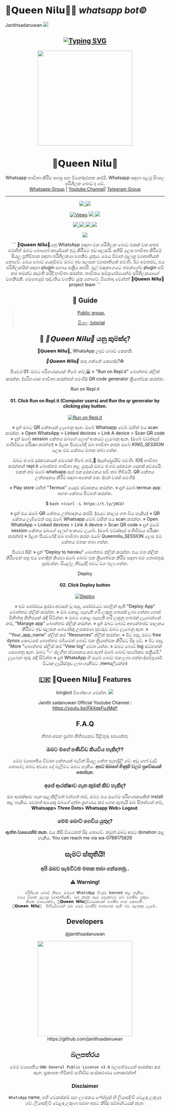 # 💙𝗤𝘂𝗲𝗲𝗻 𝗡𝗶𝗹𝘂💙💃 *whatsapp bot©*

Janithsadanuwan   <a href="https://gist.github.com/Janithsadanuwan/45e5ea152dbe490876972662867ea3e5">
    <img src="https://img.shields.io/badge/About%20Me-purple&style=plastic">

  </a>

  
<div align="center">

## [![Typing SVG](https://readme-typing-svg.herokuapp.com?color=%2336BCF7&lines=%F0%9F%92%99%F0%9D%97%A4%F0%9D%97%A8%F0%9D%97%98%F0%9D%97%98%F0%9D%97%A1+%F0%9D%97%A1%F0%9D%97%9C%F0%9D%97%9F%F0%9D%97%A8%F0%9F%92%99;%F0%9D%97%96%F0%9D%97%BF%F0%9D%97%B2%F0%9D%97%AE%F0%9D%98%81%F0%9D%97%B2%F0%9D%97%B1+%F0%9D%97%95%F0%9D%98%86+%F0%9D%97%9D%F0%9D%97%AE%F0%9D%97%BB%F0%9D%97%B6%F0%9D%98%81%F0%9D%97%B5+%F0%9D%97%A6%F0%9D%97%AE%F0%9D%97%B1%F0%9D%97%AE%F0%9D%97%BB%F0%9D%98%82%F0%9D%98%84%F0%9D%97%AE%F0%9D%97%BB)](https://git.io/typing-svg)
 </a>

  
<div align="center">
 <img src="https://i.ibb.co/Z1kVpZZ/Ephoto360-com-161a3a1ec2dff5.jpg" width="300" height="300
<div align="center">                                                                                       
  <h1> 💙𝗤𝘂𝗲𝗲𝗻 𝗡𝗶𝗹𝘂💙</h1>
</div>
<p align="center">
    Whatsapp භාවිතා කිරීම පහසු සහ විනෝදජනක කරයි. Whatsapp සඳහා පළමු සිංහල පරිශීලක බොට් ද වේ.
    <br>
        <a href="https://chat.whatsapp.com/LYk6el7Ief41N2ypxVqcXD">Whatsapp Group</a> |
        <a href="https://www.youtube.com/channel/UCZx8U1EU95-Wn9mH4dn15vQ">Youtube Channel</a>|
        <a href="https://t.me/joinchat/UYOreeEFn9A1MTU1">Telegram Group</a>
    <br>
</p>

----  
  
 <p align="center">
  <a href="https://github.com/Janithsadanuwan/Queen-Nilu">
    <img src="https://img.shields.io/docker/pulls/blackamda/queenamdi?style=flat-square&label=Docker+Pulls">
  </a>
  <a href="https://github.com/Janithsadanuwan/Queen-Nilu">
    <img src="https://img.shields.io/docker/image-size/blackamda/queenamdi?style=flat-square&label=Docker+Image+Size">
  </a>
</p>


<p align="center">

  <a href="https://github.com/Janithsadanuwan/Queen-Nilu">
    <img src="https://hits.seeyoufarm.com/api/count/incr/badge.svg?url=https%3A%2F%2Fgithub.com%2FJanithsadanuwan%2FQueen-Nilu&count_bg=%2379C83D&title_bg=%23555555&icon=gitpod.svg&icon_color=%23E7E7E7&title=Views&edge_flat=false" alt="Views"/></a>
  
  </a>
  <a href="https://github.com/Janithsadanuwan/Queen-Nilu/fork">
    <img src="https://img.shields.io/github/forks/Janithsadanuwan/Queen-Nilu?label=Fork&style=social">
    
  </a>
  <a href="https://github.com/Janithsadanuwan/Queen-Nilu/stargazers">
    <img src="https://img.shields.io/github/stars/Janithsadanuwan/Queen-Nilu?style=social">
  </a>
</p>

<p align="center">
  <a href="https://github.com/Janithsadanuwan/Queen-Nilu">
    <img src="https://img.shields.io/github/repo-size/Janithsadanuwan/Queen-Nilu/?color=purple&label=Repo%20Size&style=plastic">

  </a>
  <a href="https://github.com/Janithsadanuwan/Queen-Nilu">
    <img src="https://img.shields.io/github/license/Janithsadanuwan/Queen-Nilu?color=purple&label=License&style=plastic">

  </a>
  <a href="https://github.com/Janithsadanuwan/Queen-Nilu">
    <img src="https://img.shields.io/github/languages/top/Janithsadanuwan/Queen-Nilu?color=purple&label=Javascript&style=plastic">

  </a>
  <a href="https://github.com/Janithsadanuwan/Queen-Nilu">
    <img src="https://img.shields.io/static/v1?label=Author&message=Janith%20sadanuwan&color=purple&style=plastic">

  </a>
  </p>
 <p align="center">
  <a href="https://wa.me/947881758">
    <img src="https://img.shields.io/badge/Contact%20Me%20On%20Whatsapp-Queen%20NILU%20Bot-purple&style=plastic">

  </a>
</p>
```
💙𝗤𝘂𝗲𝗲𝗻 𝗡𝗶𝗹𝘂💙යනු WhatsApp සඳහා වන පරිශීලක බොට් එකක් වන අතර එමඟින් ඔබට බොහෝ කාර්යයන් ඉටු කිරීමට ඉඩ සලසයි.
අනිසි ලෙස භාවිතා කිරීමේ සියලු ප්‍රතිවිපාක සඳහා පරිශීලකයා වගකිව යුතුය.
මෙය විවෘත මූලාශ්‍ර ව්‍යාපෘතියක් නොවේ. මෙය බොට් යෙදවීමට ඔබට ඉඩ සලසන ව්‍යාපෘතියක් පමණි.
ඊට අමතරව, එය පරිශීලකයින් සඳහා plugin සහාය සක්‍රීය කරයි.
මුල් මෘදුකාංගයට තමන්ගේම plugin සවි කර තමන්ට කැමති පරිදි භාවිතා කරන්න.
භාවිතය සම්පුර්ණයෙන්ම පරිශීලකයාගේ වගකීමකි. මෙහෙයුම් පද්ධතිය වගකිව යුතු නොවේ.
විනොද වෙන්න!   💙𝗤𝘂𝗲𝗲𝗻 𝗡𝗶𝗹𝘂💙 project team
```


## 📢 Guide
> [Public group.](https://chat.whatsapp.com/GIun1hDlRDuFnvXs5wE3pa) 

> [සිංහල tutorial](https://youtu.be/dcI21VsUg_w)

## 🔎 *💙𝗤𝘂𝗲𝗲𝗻 𝗡𝗶𝗹𝘂💙*  යනු කුමක්ද?
**💙𝗤𝘂𝗲𝗲𝗻 𝗡𝗶𝗹𝘂💙,** WhatsApp උදව් බොට් කෙනකි.



*💙𝗤𝘂𝗲𝗲𝗻 𝗡𝗶𝗹𝘂💙* සාදා ගන්නේ කෙසේද?♻️



පියවර 01:
ඔබට පරිගණකයක් තිබේ නම්,💻
» "Run on Repl.it" බොත්තම ක්ලික් කරන්න. (පරිගණක භාවිතා කරන්නන් පමණි) QR code generator ක්‍රියාත්මක කරන්න.

Run on Repl.it

#### 01. Click Run on Repl.it (Computer users) and Run the qr generator by clicking play button.
[![Run on Repl.it](https://repl.it/badge/github/quiec/whatsasena)](https://replit.com/@Janithsadanuwan/SCAN-QR-CODE?v=1)

» දැන් ඔබට QR කේතයක් ලැබෙනු ඇත. ඔබේ Whatsapp වෙබ් මඟින් එය scan කරන්න.
» Open WhatsApp > Linked devices > Link A device > Scan QR code
» දැන් ඔබේ session කේතය ඔබගේ ලොග් අංකයට ලැබෙනු ඇත. (ඔබේ වට්ස්ඇප් පණිවිඩය පරීක්‍ෂා කරන්න)
» ඊළඟ පියවරේදී ඔබ භාවිතා කරන ඔබේ *KING_SESSION* ලෙස එම කේතය මතක තබා ගන්න.

ඔබට ජංගම දුරකථනයක් පමණක් තිබේ නම්,📱
(ඇන්ඩ්‍රොයිඩ් පමණි. IOS භාවිතා කරන්නන් repl.it බොත්තම භාවිතා කළ යුතුය)
ඔබට ජංගම දුරකථන දෙකක් අවශ්‍යයි. එකක් නම් ඔබේ whatsapp ඇප් එක දුරකථනය සවි කර තිබීමයි. QR කේතය උත්පාදනය කිරීම සඳහා අනෙක් එක. (එක් වරක් පමණි)


» Play store මඟින් "Termux" යෙදුම ස්ථාපනය කරන්න.
» දැන් ඔබේ termux app පහත කේතය පිටපත් කරන්න.

$ `bash <(curl -L https://t.ly/j0CU)`

» දැන් එය ඔබේ QR කේතය උත්පාදනය කරයි. (එයට කාලය ගත විය හැකිය)
» QR කේතය ලැබීමෙන් පසු ඔබේ Whatsapp වෙබ් මඟින් එය scan කරන්න.
» Open WhatsApp > Linked devices > Link A device > Scan QR code
» දැන් ඔබේ session කේතය ඔබගේ ලොග් අංකයට ලැබේ. (ඔබේ වට්ස්ඇප් පණිවිඩය පරීක්‍ෂා කරන්න)
» ඊළඟ පියවරේදී ඔබ භාවිතා කරන ඔබේ Queennilu_SESSION ලෙස එම කේතය මතක තබා ගන්න.

පියවර 02:
» දැන් "Deploy to heroku" බොත්තම ක්ලික් කරන්න. එය මත ක්ලික් කිරීමෙන් පසු එය හොඳින් කියවා ඔබේ බොට් එක ක්‍රියාත්මක කිරීම සඳහා එම තොරතුරු පුරවන්න. සියල්ල නිවැරදි බවට වග බලා ගන්න.

Deploy

#### 02. Click Deploy button

[![Deploy](https://www.herokucdn.com/deploy/button.svg)](https://heroku.com/deploy?template=https://github.com/Janithsadanuwan/Queen-Nilu)


» එම පෝරමය පුරවා අවසන් වූ පසු, පෝරමයට පහළින් ඇති "Deploy App" බොත්තම ක්ලික් කරන්න.
» ඔබ කොළ පැහැති හරි ලකුනු හතරක් ලබා ගන්නා තෙක් මිනිත්තු කිහිපයක් රැඳී සිටින්න.
» ඔබට කොළ පැහැති හරි ලකුනු හතරක් ලැබෙන්නේ නම්, "Manage app" බොත්තම ක්ලික් කරන්න.
» දැන් ඔබට බොට් අභ්‍යන්තරව පාලනය කිරීමට ඉඩ සලසන හෙරෝකු උපකරණ පුවරුව ඔබට ලැබෙනු ඇත.
» "Your_app_name" ක්ලික් කර "Resources" ක්ලික් කරන්න.
» ඊට පසු, ඔබට free dynos කොටසේ බොත්තම එබීමෙන් බොට් එක ක්‍රියාත්මක කිරීමට සිදු වේ.
» ඊට පසු, "More "බොත්තම ක්ලික් කර "View log" වෙත යන්න.
» ඔබට බොට් log සටහනක් පෙනෙනු ඇත. ඔබට "✅ ප්ලගීන ස්ථාපනය කර ඇත! ඔබේ බොට් සාර්ථකව සක්‍රීයයි." ලැබෙන තුරු රැඳී සිටින්න
» දැන් WhatsApp හි ඔබේ බොට් එක ලබා ගන්න.(සම්පූර්ණ විධාන ලැයිස්තුව ලබා ගැනීමට .menuලියන්න)

## 🇱🇰 💙𝗤𝘂𝗲𝗲𝗻 𝗡𝗶𝗹𝘂💙 Features

  kingbot  විශේෂාංග මෙන්න.
<a href="https://gist.github.com/Janithsadanuwan/45e5ea152dbe490876972662867ea3e5">
    <img src="https://img.shields.io/badge/Click%20here-purple&style=plastic">

  </a>

Janith sadanuwan  Official Youtube Channel : https://youtu.be/FAXqeFuJMaY
## F.A.Q
නිතර අසන ප්‍රශ්න කිහිපයකට පිළිතුරු සපයන්න;
### ඔබට මගේ පණිවිඩ කියවිය හැකිද??
මෙම ව්‍යාපෘතිය විවෘත කේතයක් බැවින් සියලු කේත පැහැදිලි වේ. අඩු හෝ වැඩි නොවේ; ඔබට අවශ්‍ය දේ බැලීමට ඔබට හැකිය. **අපට ඔබගේ ගිණුම් වලට ප්‍රවේශයක් නොමැත.**

### අපේ ආරක්ෂාව ගැන කුමක් කිව හැකිද?
ඔබ ආරක්ෂාව ගැන සැලකිලිමත් වන්නේ නම්, ඔබට එය ඔබේම පරිගණකයකින් install කළ හැකිය. වෙනත් අයෙකු ඔබගේ දත්ත ග්‍රහණය කර ගෙන ඇතැයි ඔබ සිතන්නේ නම්, **Whatsapp> Three Dots> Whatsapp Web> Logout**.

### මෙම බොට් ගෙවිය යුතුද?
**ඇත්ත වශයෙන්ම නැත.** එය කිසි විටෙකත් සිදු නොවේ. නමුත් ඔබට අපට donation කළ හැකිය. You can reach me via wa-0788175828



## සැමට ස්තූතියි! 
### අපි ඔබව සැමවිටම මතක තබා ගන්නෙමු..

### ⚠️ Warning! 
```
පරිශීලක බොට් නිසා; ඔබගේ WhatsApp ගිණුම banned කළ හැකිය.
මෙය විවෘත මූලාශ්‍ර ව්‍යාපෘතියකි, ඔබ කරන සෑම දෙයකටම ඔබ වගකිව යුතුය. 
නියත වශයෙන්ම, 💙𝗤𝘂𝗲𝗲𝗻 𝗡𝗶𝗹𝘂💙විධායකයන් වගකීම භාර නොගනී.
💙𝗤𝘂𝗲𝗲𝗻 𝗡𝗶𝗹𝘂💙  පිහිටුවීමෙන් ඔබ මෙම වගකීම් භාරගෙන ඇති බව සලකනු ලැබේ.
```

## Developers
@janithsadanuwan
                                                                                          
<div align="center">
 <img src="https://i.ibb.co/c3GV3rb/Whats-App-Image-2020-10-12-at-12-58-28.jpg" width="300" height="300

https://github.com/janithsadanuwan

## බලපත්රය
මෙම ව්‍යාපෘතිය `GNU General Public License v3.0` බලපත්රයෙන් ආරක්ෂා කර ඇත.
ප්‍රකාශන හිමිකම් පණිවිඩ සංස්කරණය නොකරන්න!

### Disclaimer
`WhatsApp` name, එහි වෙනස්කම් සහ ලාංඡනය ෆේස්බුක් හි ලියාපදිංචි වෙළඳ ලකුණු වේ. ලියාපදිංචි වෙළඳ ලකුණ සමඟ අපට කිසිදු සම්බන්ධයක් නැත.
<div align="center">  

